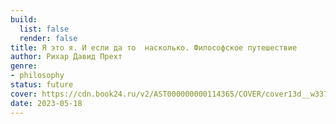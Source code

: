 ```yaml
---
build:
  list: false
  render: false
title: Я это я. И если да то  насколько. Философское путешествие
author: Рихар Давид Прехт
genre:
- philosophy
status: future
cover: https://cdn.book24.ru/v2/AST000000000114365/COVER/cover13d__w337.jpg
date: 2023-05-18
---
```


